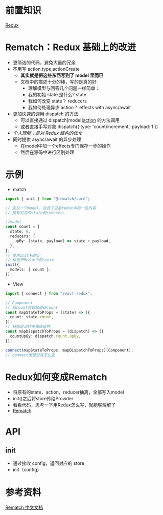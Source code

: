 # 前置知识

[Redux]()

# Rematch：Redux 基础上的改进

- 更简洁的代码，避免大量的冗余
- 不用写 action.type,actionCreate
  - **其实就是把这些东西写到了 model 里而已**
  - 文档中的描述十分的棒，写的是真的好
    - 理解模型与回答几个问题一样简单：
    - 我的初始 state 是什么? state
    - 我如何改变 state？ reducers
    - 我如何处理异步 action？ effects with async/await
- 更加快速的调用 dispatch 的方法
  - 可以直接通过 dispatch[model][action](payload) 的方法调用
  - 或者直接手写对象 dispatch({ type: 'count/increment', payload: 1 })
- _个人理解；是对 Redux 结构的优化_
- 同时提供 async/await 的异步处理
  - 在model中加一个effects专门保存一步的操作
  - 然后在源码中进行区别处理

# 示例

- match

```ts
import { init } from "@rematch/core";

// 定义一个model，包含了之前redux中的一些内容
// 拥有对应的state和reducers

//model
const count = {
  state: 0,
  reducers: {
    upBy: (state, payload) => state + payload,
  },
};
// 使用init初始化
// 相当于Redux中的store
init({
  models: { count },
});
```

- View

```ts
import { connect } from "react-redux";

// Component
// 将count内容赋值给count
const mapStateToProps = (state) => ({
  count: state.count,
});
// 将指定动作传输给组件
const mapDispatchToProps = (dispatch) => ({
  countUpBy: dispatch.count.upBy,
});

connect(mapStateToProps, mapDispatchToProps)(Component);
// connect倒是没有怎么变
```

# Redux如何变成Rematch
- 将原有的state，action，reducer抽离，全部写入model
- init()之后将store传给Provider
- 看看代码，思考一下用Redux怎么写，就能够理解了
- [Rematch](https://codesandbox.io/s/mym2x8m7v9)


# API

## init

- 通过接收 config，返回对应的 store
- init（config）

# 参考资料

[Rematch 中文文档](https://rematch.gitbook.io/handbook/mu-de)
